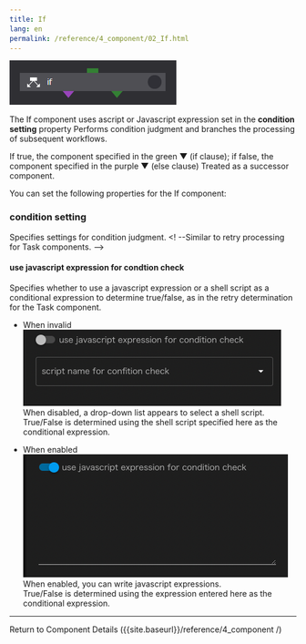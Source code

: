```yaml
---
title: If
lang: en
permalink: /reference/4_component/02_If.html
---
```


![img](./img/if.png "if")

The If component uses ascript or Javascript expression set in the __condition setting__ property
Performs condition judgment and branches the processing of subsequent workflows.

If true, the component specified in the green ▼ (if clause); if false, the component specified in the purple ▼ (else clause)
Treated as a successor component.

You can set the following properties for the If component:

### condition setting
Specifies settings for condition judgment.
<! --Similar to retry processing for Task components. -->

#### use javascript expression for condtion check
Specifies whether to use a javascript expression or a shell script as a conditional expression to determine true/false, as in the retry determination for the Task component.

 - When invalid  
 ![img](./img/task_retry_expression_disable.png "task_retry_expression_disable")<br/>
When disabled, a drop-down list appears to select a shell script.  
True/False is determined using the shell script specified here as the conditional expression.

 - When enabled  
![img](./img/task_retry_expression_enable.png "task_retry_expression_enable")<br/>
When enabled, you can write javascript expressions.  
True/False is determined using the expression entered here as the conditional expression.


--------
Return to Component Details ({{site.baseurl}}/reference/4_component /)
